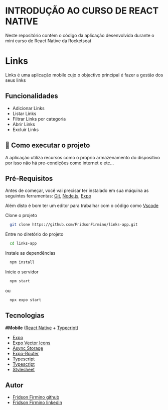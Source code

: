 # INTRODUÇÃO AO CURSO DE REACT NATIVE

Neste repositório contém o código da aplicação desenvolvida durante o mini curso de React Native da Rocketseat



# Links

Links é uma aplicação mobile cujo o objectivo principal é fazer a gestão dos seus links


## Funcionalidades

- Adicionar Links
- Listar Links
- Filtrar Links por categoria
- Abrir Links
- Excluir Links

## 🚀 Como executar o projeto
A aplicação utiliza recursos como o proprio armazenamento do dispositivo por isso não há pre-condições como internet e etc...



## Pré-Requisitos

Antes de começar, você vai precisar ter instalado em sua máquina as seguintes ferramentas: 
[Git](https://git-scm.com/doc), [Node.js](https://nodejs.org/en), [Expo](https://docs.expo.dev/)


Além disto é bom ter um editor para trabalhar com o código como [Vscode](https://code.visualstudio.com/)


Clone o projeto

```bash
  git clone https://github.com/FridsonFirmino/links-app.git
```

Entre no diretório do projeto

```bash
  cd links-app
```

Instale as dependências

```bash
  npm install
```

Inicie o servidor

```bash
  npm start
```
ou
```bash
  npx expo start
```


## Tecnologias

**#Mobile** ([React Native](https://reactnative.dev/) +  [Typecript](https://www.typescriptlang.org/))

 - [Expo](https://docs.expo.dev/)
 - [Expo Vector Icons](https://icons.expo.fyi/Index)
 - [Async Storage](https://docs.expo.dev/versions/latest/sdk/async-storage/)
 - [Expo-Router](https://docs.expo.dev/router/introduction/)
 - [Typescript](https://www.typescriptlang.org/)
 - [Typescript](https://www.typescriptlang.org/)
 - [Stylesheet](https://reactnative.dev/docs/stylesheet)

 
## Autor

- [Fridson Firmino github](https://www.github.com/fridsonfirmino)
- [Fridson Firmino linkedin](https://www.linkedin.com/in/fridson-firmino-611046225)


